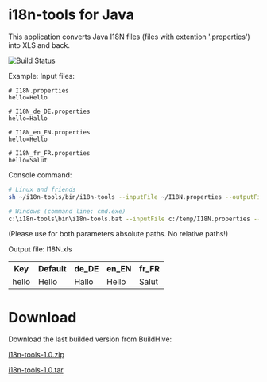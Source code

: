 i18n-tools for Java
===================

This application converts Java I18N files (files with extention '.properties') into XLS and back.

[![Build Status](https://buildhive.cloudbees.com/job/Bjoern2/job/i18n-tools/badge/icon)](https://buildhive.cloudbees.com/job/Bjoern2/job/i18n-tools/)


Example:
Input files:
```
# I18N.properties
hello=Hello
```

```
# I18N_de_DE.properties
hello=Hallo
```

```
# I18N_en_EN.properties
hello=Hello
```

```
# I18N_fr_FR.properties
hello=Salut
```

Console command:
```bash
# Linux and friends
sh ~/i18n-tools/bin/i18n-tools --inputFile ~/I18N.properties --outputFile ~/I18N.xls
```
```bash
# Windows (command line; cmd.exe)
c:\i18n-tools\bin\i18n-tools.bat --inputFile c:/temp/I18N.properties --outputFile c:/temp/I18N.xls
```
(Please use for both parameters absolute paths. No relative paths!)

Output file:
I18N.xls
<table>
  <tr>
    <th>Key</th><th>Default</th><th>de_DE</th><th>en_EN</th><th>fr_FR</th>
  </tr>
  <tr>
    <td>hello</td><td>Hello</td><td>Hallo</td><td>Hello</td><td>Salut</td>
  </tr>
</table>


Download
========

Download the last builded version from BuildHive:

[i18n-tools-1.0.zip](https://buildhive.cloudbees.com/job/Bjoern2/job/i18n-tools/ws/build/distributions/i18n-tools-1.0.zip)

[i18n-tools-1.0.tar](https://buildhive.cloudbees.com/job/Bjoern2/job/i18n-tools/ws/build/distributions/i18n-tools-1.0.tar)
